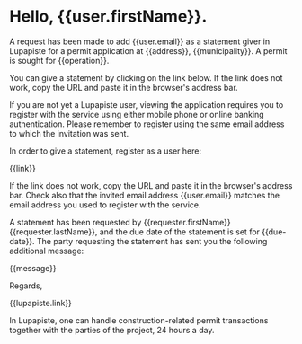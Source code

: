 # Hello, {{user.firstName}}.

A request has been made to add {{user.email}} as a
statement giver in Lupapiste for a permit application at {{address}},
{{municipality}}. A permit is sought for {{operation}}.

You can give a statement by clicking on the link below. If the link does
not work, copy the URL and paste it in the browser's address bar.

If you are not yet a Lupapiste user, viewing the application requires
you to register with the service using either mobile phone or online
banking authentication. Please remember to register using the same
email address to which the invitation was sent.

In order to give a statement, register as a user here:

{{link}}

If the link does not work, copy the URL and paste it in the browser's
address bar. Check also that the invited email address {{user.email}}
matches the email address you used to register with the service.

A statement has been requested by {{requester.firstName}}
{{requester.lastName}}, and the due date of the statement is set for
{{due-date}}. The party requesting the statement has sent you the
following additional message:

{{message}}

Regards,

{{lupapiste.link}}

In
Lupapiste, one can handle construction-related permit transactions
together with the parties of the project, 24 hours a day.
